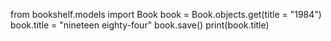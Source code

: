 from bookshelf.models import Book
book = Book.objects.get(title = "1984")
book.title = "nineteen eighty-four"
book.save()
print(book.title)
